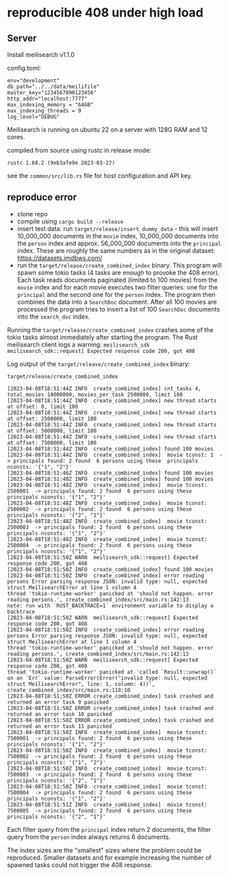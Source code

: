 # reproducible 408 under high load


## Server
Install meilisearch v1.1.0 

config.toml:

```
env="development"
db_path="../../data/meilifile"
master_key="1234567890123456"
http_addr="localhost:7777"
max_indexing_memory = "64GB"
max_indexing_threads = 9
log_level="DEBUG"
```

Meilisearch is running on ubuntu 22 on a server with 128G RAM and 12 cores.

compiled from source using rustc in release mode: 

```
rustc 1.68.2 (9eb3afe9e 2023-03-27)
```

see the ```common/src/lib.rs``` file for host configuration and API key.

## reproduce error

- clone repo
- compile using ```cargo build --release```
- insert test data: run  ```target/release/insert_dummy_data``` - this will insert 10_000_000 documents in the ```movie``` index, 10_000_000 documents
into the ```person``` index and approx. 56_000_000 documents into the ```principal``` index. These are roughly the same numbers as in the original dataset: https://datasets.imdbws.com/
- run the  ```target/release/create_combined_index``` binary. This program will spawn some tokio tasks (4 tasks are enough to provoke the 408 error). Each task reads documents paginated (limited to 100 movies) from the ```movie``` index and
for each movie executes two filter queries: one for the ```principal``` and the second one for the ```person``` index. The program then combines the data into a ```SearchDoc``` document. After all 100 movies are processed the program tries to insert a list of 100 ```SearchDoc``` documents into the ```search_doc``` index.

Running the ```target/release/create_combined_index``` crashes some of the tokio tasks almost immediately after starting the program. 
The Rust meilisearch client logs a warning: ```meilisearch_sdk  meilisearch_sdk::request] Expected response code 200, got 408```

Log output of the ```target/release/create_combined_index``` binary:

```
target/release/create_combined_index

[2023-04-08T18:51:44Z INFO  create_combined_index] cnt_tasks 4, total_movies 10000000, movies_per_task 2500000, limit 100
[2023-04-08T18:51:44Z INFO  create_combined_index] new thread starts at offset: 0, limit 100
[2023-04-08T18:51:44Z INFO  create_combined_index] new thread starts at offset: 2500000, limit 100
[2023-04-08T18:51:44Z INFO  create_combined_index] new thread starts at offset: 5000000, limit 100
[2023-04-08T18:51:44Z INFO  create_combined_index] new thread starts at offset: 7500000, limit 100
[2023-04-08T18:51:44Z INFO  create_combined_index] found 100 movies
[2023-04-08T18:51:44Z INFO  create_combined_index]  movie tconst: 1  -> principals found: 2 found  6 persons using these  principals nconsts: '{"1", "2"}'
[2023-04-08T18:51:46Z INFO  create_combined_index] found 100 movies
[2023-04-08T18:51:48Z INFO  create_combined_index] found 100 movies
[2023-04-08T18:51:48Z INFO  create_combined_index]  movie tconst: 2500001  -> principals found: 2 found  6 persons using these  principals nconsts: '{"1", "2"}'
[2023-04-08T18:51:48Z INFO  create_combined_index]  movie tconst: 2500002  -> principals found: 2 found  6 persons using these  principals nconsts: '{"2", "1"}'
[2023-04-08T18:51:48Z INFO  create_combined_index]  movie tconst: 2500003  -> principals found: 2 found  6 persons using these  principals nconsts: '{"1", "2"}'
[2023-04-08T18:51:48Z INFO  create_combined_index]  movie tconst: 2500004  -> principals found: 2 found  6 persons using these  principals nconsts: '{"1", "2"}'
[2023-04-08T18:51:50Z WARN  meilisearch_sdk::request] Expected response code 200, got 408
[2023-04-08T18:51:50Z INFO  create_combined_index] found 100 movies
[2023-04-08T18:51:50Z INFO  create_combined_index] error reading persons Error parsing response JSON: invalid type: null, expected struct MeilisearchError at line 1 column 4
thread 'tokio-runtime-worker' panicked at 'should not happen. error reading persons.', create_combined_index/src/main.rs:142:13
note: run with `RUST_BACKTRACE=1` environment variable to display a backtrace
[2023-04-08T18:51:50Z WARN  meilisearch_sdk::request] Expected response code 200, got 408
[2023-04-08T18:51:50Z INFO  create_combined_index] error reading persons Error parsing response JSON: invalid type: null, expected struct MeilisearchError at line 1 column 4
thread 'tokio-runtime-worker' panicked at 'should not happen. error reading persons.', create_combined_index/src/main.rs:142:13
[2023-04-08T18:51:50Z WARN  meilisearch_sdk::request] Expected response code 200, got 408
thread 'tokio-runtime-worker' panicked at 'called `Result::unwrap()` on an `Err` value: ParseError(Error("invalid type: null, expected struct MeilisearchError", line: 1, column: 4))', create_combined_index/src/main.rs:118:10
[2023-04-08T18:51:50Z ERROR create_combined_index] task crashed and returned an error task 9 panicked
[2023-04-08T18:51:50Z ERROR create_combined_index] task crashed and returned an error task 10 panicked
[2023-04-08T18:51:50Z ERROR create_combined_index] task crashed and returned an error task 11 panicked
[2023-04-08T18:51:50Z INFO  create_combined_index]  movie tconst: 7500001  -> principals found: 2 found  6 persons using these  principals nconsts: '{"1", "2"}'
[2023-04-08T18:51:50Z INFO  create_combined_index]  movie tconst: 7500002  -> principals found: 2 found  6 persons using these  principals nconsts: '{"1", "2"}'
[2023-04-08T18:51:50Z INFO  create_combined_index]  movie tconst: 7500003  -> principals found: 2 found  6 persons using these  principals nconsts: '{"2", "1"}'
[2023-04-08T18:51:50Z INFO  create_combined_index]  movie tconst: 7500004  -> principals found: 2 found  6 persons using these  principals nconsts: '{"1", "2"}'
[2023-04-08T18:51:51Z INFO  create_combined_index]  movie tconst: 7500005  -> principals found: 2 found  6 persons using these  principals nconsts: '{"2", "1"}'

```

Each filter query from the ```principal```  index return 2 documents, the filter query from the  ```person``` index always returns 6 documents.

The index sizes are the "smallest" sizes where the problem could be reproduced. 
Smaller datasets and for example increasing the number of spawned tasks could not trigger the 408 response. 
